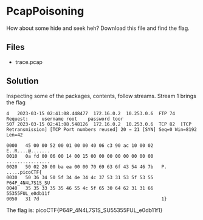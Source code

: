 # PcapPoisoning
How about some hide and seek heh?
Download this file and find the flag.

## Files
- trace.pcap

## Solution
Inspecting some of the packages, contents, follow streams. Stream 1 brings the flag
```
4	2023-03-15 02:41:08.448477	172.16.0.2	10.253.0.6	FTP	74	Request:     username root    password toor
507	2023-03-15 02:41:08.548126	172.16.0.2	10.253.0.6	TCP	82	[TCP Retransmission] [TCP Port numbers reused] 20 → 21 [SYN] Seq=0 Win=8192 Len=42

0000   45 00 00 52 00 01 00 00 40 06 c3 90 ac 10 00 02   E..R....@.......
0010   0a fd 00 06 00 14 00 15 00 00 00 00 00 00 00 00   ................
0020   50 02 20 00 ba ea 00 00 70 69 63 6f 43 54 46 7b   P. .....picoCTF{
0030   50 36 34 50 5f 34 4e 34 4c 37 53 31 53 5f 53 55   P64P_4N4L7S1S_SU
0040   35 35 33 35 35 46 55 4c 5f 65 30 64 62 31 31 66   55355FUL_e0db11f
0050   31 7d                                             1}
```

The flag is: picoCTF{P64P\_4N4L7S1S\_SU55355FUL\_e0db11f1}
